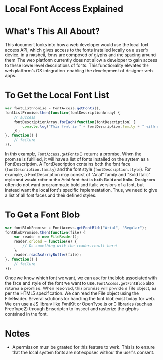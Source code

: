 # Local Font Access Explained

# What's This All About?

This document looks into how a web developer would use the local font access API, which gives access to the fonts installed locally on a user's device. In a nutshell, fonts are composed of glyphs and the spacing around them. The web platform currently does not allow a developer to gain access to these lower level descriptions of fonts. This functionality elevates the web platform's OS integration, enabling the development of designer web apps.

# To Get the Local Font List

```js
var fontListPromise = FontAccess.getFonts();
fontListPromise.then(function(fontDescriptionArray) {
    // success
    fontDescriptionArray.forEach(function(fontDescription) {
        console.log("This font is " + fontDescription.family + " with a style of " + fontDescription.style);
    });
}, function() {
    // failure
});
```

In this example, `FontAccess.getFonts()` returns a promise. When the promise is fulfilled, it will
have a list of fonts installed on the system as a FontDescription. A FontDescription
contains both the font face (`fontDescription.family`) and the font style (`fontDescription.style`). For example, a FontDescription may consist of
"Arial" family and "Bold Italic" style and would refer to the Arial font that is both Bold and Italic.
Designers often do not want programmatic bold and italic versions of a font, but instead want the local font's
specific implementation. Thus, we need to give a list of all font faces and their defined styles.

# To Get a Font Blob

```js
var fontBlobPromise = FontAccess.getFontBlob("Arial", "Regular");
fontBlobPromise.then(function(file) {
    var reader = new FileReader();
    reader.onload = function(e) {
        // Do something with the reader.result here!
    };
    reader.readAsArrayBuffer(file);
}, function() {
    // failure
});
```

Once we know which font we want, we can ask for the blob associated with the face and style of the font we want to use. `FontAccess.getFontBlob` also returns a promise. When resolved, this promise will provide a File object, as per the HTML5 specification. We can read the File object using the FileReader. Several solutions for handling the font blob exist today for web. We can use a JS library like  [FontKit](https://github.com/devongovett/fontkit) or [OpenType.js](https://github.com/nodebox/opentype.js) or C libraries (such as FreeType2) through Emscripten to inspect and rasterize the glyphs contained in the font.

# Notes

* A permission must be granted for this feature to work. This is to ensure that the local system fonts are not exposed without the user's consent.
